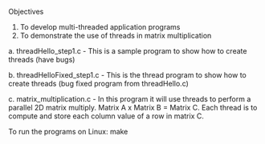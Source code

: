 Objectives
1. To develop multi-threaded application programs
2. To demonstrate the use of threads in matrix multiplication

a. threadHello_step1.c - This is a sample program to show how to create threads (have bugs)

b. threadHelloFixed_step1.c - This is the thread program to show how to create threads (bug fixed program from threadHello.c)

c. matrix_multiplication.c - In this program it will use threads to perform a parallel 2D matrix multiply.
        Matrix A x Matrix B = Matrix C.
        Each thread is to compute and store each column value of a row in matrix C.
        
To run the programs on Linux: make
